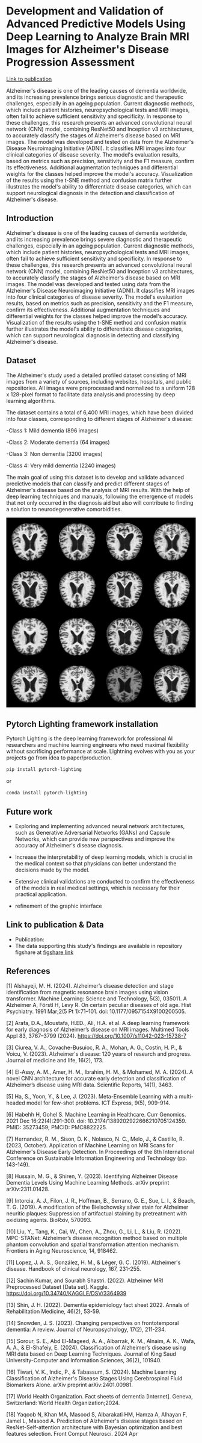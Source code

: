 # Development and Validation of Advanced Predictive Models Using Deep Learning to Analyze Brain MRI Images for Alzheimer's Disease Progression Assessment

<a href="https://doi.org/10.26636/jtit.2024.4.1815">Link to publication</a>

Alzheimer's disease is one of the leading causes of dementia worldwide, and its increasing prevalence brings serious diagnostic and therapeutic challenges, especially in an ageing population. Current diagnostic methods, which include patient histories, neuropsychological tests and MRI images, often fail to achieve sufficient sensitivity and specificity. In response to these challenges, this research presents an advanced convolutional neural network (CNN) model, combining ResNet50 and Inception v3 architectures, to accurately classify the stages of Alzheimer's disease based on MRI images. The model was developed and tested on data from the Alzheimer's Disease Neuroimaging Initiative (ADNI). It classifies MRI images into four clinical categories of disease severity. The model's evaluation results, based on metrics such as precision, sensitivity and the F1 measure, confirm its effectiveness. Additional augmentation techniques and differential weights for the classes helped improve the model's accuracy. Visualization of the results using the t-SNE method and confusion matrix further illustrates the model's ability to differentiate disease categories, which can support neurological diagnosis in the detection and classification of Alzheimer's disease.

## Introduction 

Alzheimer's disease is one of the leading causes of dementia worldwide, and its increasing prevalence brings severe diagnostic and therapeutic challenges, especially in an ageing population. Current diagnostic methods, which include patient histories, neuropsychological tests and MRI images, often fail to achieve sufficient sensitivity and specificity. In response to these challenges, this research presents an advanced convolutional neural network (CNN) model, combining ResNet50 and Inception v3 architectures, to accurately classify the stages of Alzheimer's disease based on MRI images. The model was developed and tested using data from the Alzheimer's Disease Neuroimaging Initiative (ADNI). It classifies MRI images into four clinical categories of disease severity. The model's evaluation results, based on metrics such as precision, sensitivity and the F1 measure, confirm its effectiveness. Additional augmentation techniques and differential weights for the classes helped improve the model's accuracy. Visualization of the results using the t-SNE method and confusion matrix further illustrates the model's ability to differentiate disease categories, which can support neurological diagnosis in detecting and classifying Alzheimer's disease.

## Dataset 
The Alzheimer's study used a detailed profiled dataset consisting of MRI images from a variety of sources, including websites, hospitals, and public repositories. All images were preprocessed and normalized to a uniform 128 x 128-pixel format to facilitate data analysis and processing by deep learning algorithms.

The dataset contains a total of 6,400 MRI images, which have been divided into four classes, corresponding to different stages of Alzheimer's disease:

-Class 1: Mild dementia (896 images) 

-Class 2: Moderate dementia (64 images) 

-Class 3: Non dementia (3200 images) 

-Class 4: Very mild dementia (2240 images) 

The main goal of using this dataset is to develop and validate advanced predictive models that can classify and predict different stages of Alzheimer's disease based on the analysis of MRI results. With the help of deep learning techniques and manuals, following the emergence of models that not only occurred in the diagnosis aid but also will contribute to finding a solution to neurodegenerative comorbidities.

<p align="center">
  <img src="https://raw.githubusercontent.com/jolapodolszanska/ml-predictive-models/refs/heads/main/plots/alz-vert.jpg" alt="sample fig dataset"/>
</p>

## Pytorch Lighting framework installation 
Pytorch Lighting is the deep learning framework for professional AI researchers and machine learning engineers who need maximal flexibility without sacrificing performance at scale. Lightning evolves with you as your projects go from idea to paper/production.

```python
pip install pytorch-lighting
```

or 

```python
conda install pytorch-lighting
```
## Future work

- Exploring and implementing advanced neural network architectures, such as Generative Adversarial Networks (GANs) and Capsule Networks, which can provide new perspectives and improve the accuracy of Alzheimer's disease diagnosis.

- Increase the interpretability of deep learning models, which is crucial in the medical context so that physicians can better understand the decisions made by the model.

- Extensive clinical validations are conducted to confirm the effectiveness of the models in real medical settings, which is necessary for their practical application.

- refinement of the graphic interface

## Link to publication & Data 

- Publication:
- The data supporting this study's findings are available in repository figshare at <a href="https://doi.org/10.6084/m9.figshare.26789455.v1">figshare link</a>


## References

[1] Alshayeji, M. H. (2024). Alzheimer’s disease detection and stage identification from magnetic resonance brain images using vision transformer. Machine Learning: Science and Technology, 5(3), 035011.
A Alzheimer A, Förstl H, Levy R. On certain peculiar diseases of old age. Hist Psychiatry. 1991 Mar;2(5 Pt 1):71–101. doi: 10.1177/0957154X9100200505.

[2] Arafa, D.A., Moustafa, H.ED., Ali, H.A. et al. A deep learning framework for early diagnosis of Alzheimer’s disease on MRI images. Multimed Tools Appl 83, 3767–3799 (2024). https://doi.org/10.1007/s11042-023-15738-7

[3] Ciurea, V. A., Covache-Busuioc, R. A., Mohan, A. G., Costin, H. P., & Voicu, V. (2023). Alzheimer's disease: 120 years of research and progress. Journal of medicine and life, 16(2), 173.

[4] El-Assy, A. M., Amer, H. M., Ibrahim, H. M., & Mohamed, M. A. (2024). A novel CNN architecture for accurate early detection and classification of Alzheimer’s disease using MRI data. Scientific Reports, 14(1), 3463.

[5] Ha, S., Yoon, Y., & Lee, J. (2023). Meta-Ensemble Learning with a multi-headed model for few-shot problems. ICT Express, 9(5), 909-914.

[6] Habehh H, Gohel S. Machine Learning in Healthcare. Curr Genomics. 2021 Dec 16;22(4):291-300. doi: 10.2174/1389202922666210705124359. PMID: 35273459; PMCID: PMC8822225.

[7] Hernandez, R. M., Sison, D. K., Nolasco, N. C., Melo, J., & Castillo, R. (2023, October). Application of Machine Learning on MRI Scans for Alzheimer's Disease Early Detection. In Proceedings of the 8th International Conference on Sustainable Information Engineering and Technology (pp. 143-149).

[8] Hussain, M. G., & Shiren, Y. (2023). Identifying Alzheimer Disease Dementia Levels Using Machine Learning Methods. arXiv preprint arXiv:2311.01428.

[9] Intorcia, A. J., Filon, J. R., Hoffman, B., Serrano, G. E., Sue, L. I., & Beach, T. G. (2019). A modification of the Bielschowsky silver stain for Alzheimer neuritic plaques: Suppression of artifactual staining by pretreatment with oxidizing agents. BioRxiv, 570093.

[10] Liu, Y., Tang, K., Cai, W., Chen, A., Zhou, G., Li, L., & Liu, R. (2022). MPC-STANet: Alzheimer’s disease recognition method based on multiple phantom convolution and spatial transformation attention mechanism. Frontiers in Aging Neuroscience, 14, 918462.

[11] Lopez, J. A. S., González, H. M., & Léger, G. C. (2019). Alzheimer's disease. Handbook of clinical neurology, 167, 231-255.

[12] Sachin Kumar, and Sourabh Shastri. (2022). Alzheimer MRI Preprocessed Dataset [Data set]. Kaggle. https://doi.org/10.34740/KAGGLE/DSV/3364939

[13] Shin, J. H. (2022). Dementia epidemiology fact sheet 2022. Annals of Rehabilitation Medicine, 46(2), 53-59.

[14] Snowden, J. S. (2023). Changing perspectives on frontotemporal dementia: A review. Journal of Neuropsychology, 17(2), 211-234.

[15] Sorour, S. E., Abd El-Mageed, A. A., Albarrak, K. M., Alnaim, A. K., Wafa, A. A., & El-Shafeiy, E. (2024). Classification of Alzheimer’s disease using MRI data based on Deep Learning Techniques. Journal of King Saud University-Computer and Information Sciences, 36(2), 101940.

[16] Tiwari, V. K., Indic, P., & Tabassum, S. (2024). Machine Learning Classification of Alzheimer's Disease Stages Using Cerebrospinal Fluid Biomarkers Alone. arXiv preprint arXiv:2401.00981.

[17] World Health Organization. Fact sheets of dementia [Internet]. Geneva, Switzerland: World Health Organization;2024. 

[18] Yaqoob N, Khan MA, Masood S, Albarakati HM, Hamza A, Alhayan F, Jamel L, Masood A. Prediction of Alzheimer's disease stages based on ResNet-Self-attention architecture with Bayesian optimization and best features selection. Front Comput Neurosci. 2024 Apr

